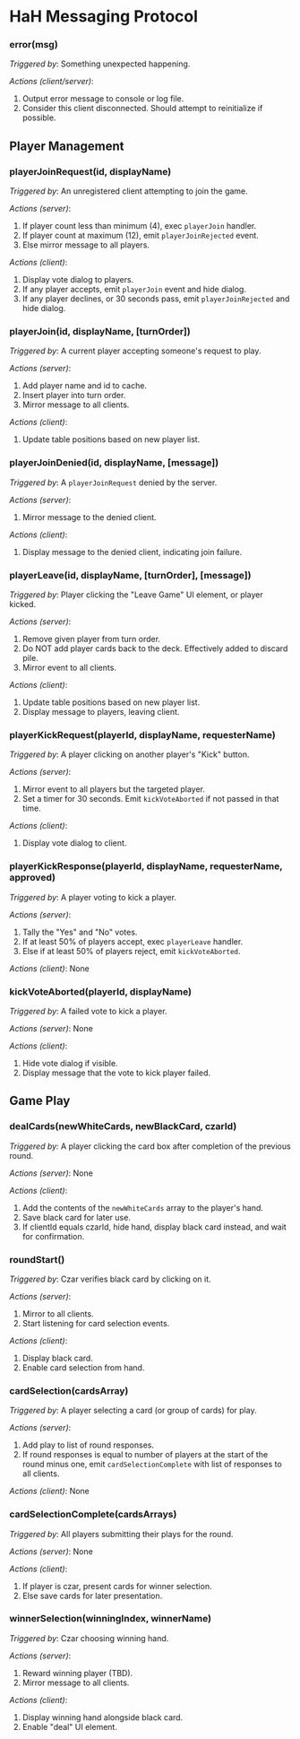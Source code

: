 HaH Messaging Protocol
======================

### error(msg)

*Triggered by*: Something unexpected happening.

*Actions (client/server)*:

1. Output error message to console or log file.
2. Consider this client disconnected. Should attempt to reinitialize if possible.


Player Management
-----------------

### playerJoinRequest(id, displayName)

*Triggered by*: An unregistered client attempting to join the game.

*Actions (server)*:

1. If player count less than minimum (4), exec `playerJoin` handler.
2. If player count at maximum (12), emit `playerJoinRejected` event.
3. Else mirror message to all players.

*Actions (client)*:

1. Display vote dialog to players.
2. If any player accepts, emit `playerJoin` event and hide dialog.
3. If any player declines, or 30 seconds pass, emit `playerJoinRejected` and hide dialog.


### playerJoin(id, displayName, [turnOrder])

*Triggered by*: A current player accepting someone's request to play.

*Actions (server)*:

1. Add player name and id to cache.
2. Insert player into turn order.
3. Mirror message to all clients.

*Actions (client)*:

1. Update table positions based on new player list.


### playerJoinDenied(id, displayName, [message])

*Triggered by*: A `playerJoinRequest` denied by the server.

*Actions (server)*:

1. Mirror message to the denied client.

*Actions (client)*:

1. Display message to the denied client, indicating join failure.


### playerLeave(id, displayName, [turnOrder], [message])

*Triggered by*: Player clicking the "Leave Game" UI element, or player kicked.

*Actions (server)*:

1. Remove given player from turn order.
2. Do NOT add player cards back to the deck. Effectively added to discard pile.
3. Mirror event to all clients.

*Actions (client)*:

1. Update table positions based on new player list.
2. Display message to players, leaving client.


### playerKickRequest(playerId, displayName, requesterName)

*Triggered by*: A player clicking on another player's "Kick" button.

*Actions (server)*:

1. Mirror event to all players but the targeted player.
2. Set a timer for 30 seconds. Emit `kickVoteAborted` if not passed in that time.

*Actions (client)*:

1. Display vote dialog to client.


### playerKickResponse(playerId, displayName, requesterName, approved)

*Triggered by*: A player voting to kick a player.

*Actions (server)*:

1. Tally the "Yes" and "No" votes.
2. If at least 50% of players accept, exec `playerLeave` handler.
3. Else if at least 50% of players reject, emit `kickVoteAborted`.

*Actions (client)*: None


### kickVoteAborted(playerId, displayName)

*Triggered by*: A failed vote to kick a player.

*Actions (server)*: None

*Actions (client)*:

1. Hide vote dialog if visible.
2. Display message that the vote to kick player failed.



Game Play
--------------------------

### dealCards(newWhiteCards, newBlackCard, czarId)

*Triggered by:* A player clicking the card box after completion of the previous round.

*Actions (server)*: None

*Actions (client)*:

1. Add the contents of the `newWhiteCards` array to the player's hand.
2. Save black card for later use.
3. If clientId equals czarId, hide hand, display black card instead, and wait for confirmation.


### roundStart()

*Triggered by*: Czar verifies black card by clicking on it.

*Actions (server)*:

1. Mirror to all clients.
2. Start listening for card selection events.

*Actions (client)*:

1. Display black card.
2. Enable card selection from hand.


### cardSelection(cardsArray)

*Triggered by*: A player selecting a card (or group of cards) for play.

*Actions (server)*: 

1. Add play to list of round responses.
2. If round responses is equal to number of players at the start of the round minus one,
	emit `cardSelectionComplete` with list of responses to all clients.

*Actions (client)*: None


### cardSelectionComplete(cardsArrays)

*Triggered by*: All players submitting their plays for the round.

*Actions (server)*: None

*Actions (client)*:

1. If player is czar, present cards for winner selection.
2. Else save cards for later presentation.


### winnerSelection(winningIndex, winnerName)

*Triggered by*: Czar choosing winning hand.

*Actions (server)*:

1. Reward winning player (TBD).
2. Mirror message to all clients.

*Actions (client)*:

1. Display winning hand alongside black card.
2. Enable "deal" UI element.
